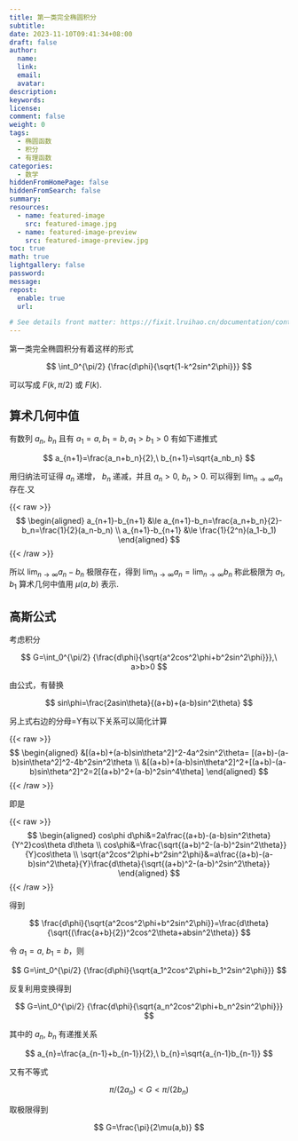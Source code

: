 ```yaml
---
title: 第一类完全椭圆积分
subtitle:
date: 2023-11-10T09:41:34+08:00
draft: false
author:
  name:
  link:
  email:
  avatar:
description:
keywords:
license:
comment: false
weight: 0
tags:
  - 椭圆函数
  - 积分
  - 有理函数
categories:
  - 数学
hiddenFromHomePage: false
hiddenFromSearch: false
summary:
resources:
  - name: featured-image
    src: featured-image.jpg
  - name: featured-image-preview
    src: featured-image-preview.jpg
toc: true
math: true
lightgallery: false
password:
message:
repost:
  enable: true
  url:

# See details front matter: https://fixit.lruihao.cn/documentation/content-management/introduction/#front-matter
---
```


第一类完全椭圆积分有着这样的形式

$$
\int_0^{\pi/2} {\frac{d\phi}{\sqrt{1-k^2sin^2\phi}}}
$$

可以写成 $F(k,\pi/2)$ 或 $F(k)$.

## 算术几何中值

有数列 $a_n,\ b_n$ 且有 $a_1=a,b_1=b,a_1>b_1>0$ 有如下递推式

$$
a_{n+1}=\frac{a_n+b_n}{2},\ b_{n+1}=\sqrt{a_nb_n}
$$

用归纳法可证得 $a_n$ 递增， $b_n$ 递减，并且 $a_n>0,\ b_n>0$. 可以得到 $\lim_{n\rightarrow\infty} a_n$ 存在.又

{{< raw >}}
$$
\begin{aligned}
a_{n+1}-b_{n+1} &\le  a_{n+1}-b_n=\frac{a_n+b_n}{2}-b_n=\frac{1}{2}(a_n-b_n) \\
a_{n+1}-b_{n+1} &\le \frac{1}{2^n}(a_1-b_1)
\end{aligned}
$$
{{< /raw >}}

所以 $\lim_{n\rightarrow\infty} a_n-b_n$ 极限存在，得到 $\lim_{n\rightarrow\infty} a_n = \lim_{n\rightarrow\infty} b_n$ 称此极限为 $a_1,b_1$ 算术几何中值用 $\mu(a,b)$ 表示.

## 高斯公式

考虑积分

$$
G=\int_0^{\pi/2} {\frac{d\phi}{\sqrt{a^2cos^2\phi+b^2sin^2\phi}}},\ a>b>0
$$

由公式，有替换

$$
sin\phi=\frac{2asin\theta}{(a+b)+(a-b)sin^2\theta}
$$

另上式右边的分母=Y有以下关系可以简化计算

{{< raw >}}
$$
\begin{aligned}
    &[(a+b)+(a-b)sin\theta^2]^2-4a^2sin^2\theta= [(a+b)-(a-b)sin\theta^2]^2-4b^2sin^2\theta \\
    &[(a+b)+(a-b)sin\theta^2]^2+[(a+b)-(a-b)sin\theta^2]^2=2[(a+b)^2+(a-b)^2sin^4\theta]
\end{aligned}
$$
{{< /raw >}}

即是

{{< raw >}}
$$
\begin{aligned}
cos\phi d\phi&=2a\frac{(a+b)-(a-b)sin^2\theta}{Y^2}cos\theta d\theta \\
cos\phi&=\frac{\sqrt{(a+b)^2-(a-b)^2sin^2\theta}}{Y}cos\theta \\
\sqrt{a^2cos^2\phi+b^2sin^2\phi}&=a\frac{(a+b)-(a-b)sin^2\theta}{Y}\frac{d\theta}{\sqrt{(a+b)^2-(a-b)^2sin^2\theta}}
\end{aligned}
$$
{{< /raw >}}

得到

$$
\frac{d\phi}{\sqrt{a^2cos^2\phi+b^2sin^2\phi}}=\frac{d\theta}{\sqrt{(\frac{a+b}{2})^2cos^2\theta+absin^2\theta}}
$$

令 $a_1=a,\ b_1=b$，则

$$
G=\int_0^{\pi/2} {\frac{d\phi}{\sqrt{a_1^2cos^2\phi+b_1^2sin^2\phi}}}
$$

反复利用变换得到

$$
G=\int_0^{\pi/2} {\frac{d\phi}{\sqrt{a_n^2cos^2\phi+b_n^2sin^2\phi}}}
$$

其中的 $a_n,\ b_n$ 有递推关系

$$
a_{n}=\frac{a_{n-1}+b_{n-1}}{2},\ b_{n}=\sqrt{a_{n-1}b_{n-1}}
$$

又有不等式

$$
\pi/(2a_n) < G < \pi/(2b_n)
$$

取极限得到

$$
G=\frac{\pi}{2\mu(a,b)}
$$
